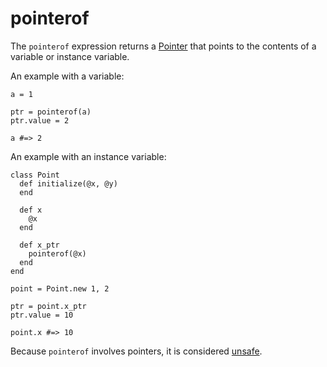 # pointerof

The `pointerof` expression returns a [Pointer](http://crystal-lang.org/api/Pointer.html) that points to the contents of a variable or instance variable.

An example with a variable:

```crystal
a = 1

ptr = pointerof(a)
ptr.value = 2

a #=> 2
```

An example with an instance variable:

```crystal
class Point
  def initialize(@x, @y)
  end

  def x
    @x
  end

  def x_ptr
    pointerof(@x)
  end
end

point = Point.new 1, 2

ptr = point.x_ptr
ptr.value = 10

point.x #=> 10
```

Because `pointerof` involves pointers, it is considered [unsafe](unsafe.html).

